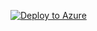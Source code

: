 <!-- https://learn.microsoft.com/en-us/azure/azure-resource-manager/templates/deploy-to-azure-button -->

[![Deploy to Azure](https://aka.ms/deploytoazurebutton)](/prereqs/AA/provision-infrastructure/testingoutazuredeploy.json)